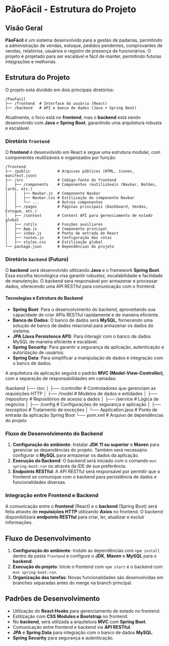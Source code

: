 
# PãoFácil - Estrutura do Projeto

## Visão Geral
**PãoFácil** é um sistema desenvolvido para a gestão de padarias, permitindo a administração de vendas, estoque, pedidos pendentes, comprovantes de vendas, relatórios, usuários e registro de presença de funcionários. O projeto é projetado para ser escalável e fácil de manter, permitindo futuras integrações e melhorias.

## Estrutura do Projeto

O projeto está dividido em dois principais diretórios:

```
/PaoFacil
├── /frontend  # Interface do usuário (React)
├── /backend   # API e banco de dados (Java + Spring Boot)
```

Atualmente, o foco está no **frontend**, mas o **backend** está sendo desenvolvido com **Java** e **Spring Boot**, garantindo uma arquitetura robusta e escalável.

### Diretório `frontend`
O **frontend** é desenvolvido em React e segue uma estrutura modular, com componentes reutilizáveis e organizados por função:

```
/frontend
├── /public            # Arquivos públicos (HTML, ícones, manifest.json)
├── /src               # Código-fonte do frontend
│   ├── /components    # Componentes reutilizáveis (Navbar, Botões, Cards, etc.)
│   │   ├── Navbar.js  # Componente Navbar
│   │   ├── Navbar.css # Estilização do componente Navbar
│   │   └── ...        # Outros componentes
│   ├── /pages         # Páginas principais (Dashboard, Vendas, Estoque, etc.)
│   ├── /context       # Context API para gerenciamento de estado global
│   ├── /utils         # Funções auxiliares
│   ├── App.js         # Componente principal
│   ├── index.js       # Ponto de entrada do React
│   ├── routes.js      # Configuração das rotas
│   ├── styles.css     # Estilização global
└── package.json       # Dependências do projeto
```

### Diretório `backend` (Futuro)
O **backend** será desenvolvido utilizando **Java** e o framework **Spring Boot**. Essa escolha tecnológica visa garantir robustez, escalabilidade e facilidade de manutenção. O backend será responsável por armazenar e processar dados, oferecendo uma API RESTful para comunicação com o frontend.

#### Tecnologias e Estrutura do Backend
- **Spring Boot**: Para o desenvolvimento do backend, aproveitando sua capacidade de criar APIs RESTful rapidamente e de maneira eficiente.
- **Banco de Dados**: O banco de dados será **MySQL**, fornecendo uma solução de banco de dados relacional para armazenar os dados do sistema.
- **JPA (Java Persistence API)**: Para interagir com o banco de dados MySQL de maneira eficiente e escalável.
- **Spring Security**: Para garantir a segurança da aplicação, autenticação e autorização de usuários.
- **Spring Data**: Para simplificar a manipulação de dados e integração com o banco de dados.

A arquitetura da aplicação seguirá o padrão **MVC (Model-View-Controller)**, com a separação de responsabilidades em camadas:

/backend
├── /src
│   ├── /controller    # Controladores que gerenciam as requisições HTTP
│   ├── /model         # Modelos de dados e entidades
│   ├── /repository    # Repositórios de acesso a dados
│   ├── /service       # Lógica de negócios
│   ├── /config        # Configurações de segurança e aplicação
│   ├── /exception     # Tratamento de exceções
│   └── Application.java  # Ponto de entrada da aplicação Spring Boot
└── pom.xml            # Arquivo de dependências do projeto

### Fluxo de Desenvolvimento do Backend

1. **Configuração do ambiente**: Instalar **JDK 11 ou superior** e **Maven** para gerenciar as dependências do projeto. Também será necessário configurar o **MySQL** para armazenar os dados da aplicação.
2. **Execução do Backend**: O backend será iniciado com o comando `mvn spring-boot:run` ou através da IDE de sua preferência.
3. **Endpoints RESTful**: A API RESTful será responsável por permitir que o frontend se comunique com o backend para persistência de dados e funcionalidades diversas.

### Integração entre Frontend e Backend
A comunicação entre o **frontend** (React) e o **backend** (Spring Boot) será feita através de **requisições HTTP** utilizando **Axios** no frontend. O backend disponibilizará **endpoints RESTful** para criar, ler, atualizar e excluir informações.

## Fluxo de Desenvolvimento

1. **Configuração do ambiente**: Instale as dependências com `npm install` dentro da pasta `frontend` e configure o **JDK**, **Maven** e **MySQL** para o **backend**.
2. **Execução do projeto**: Inicie o frontend com `npm start` e o backend com `mvn spring-boot:run`.
3. **Organização das tarefas**: Novas funcionalidades são desenvolvidas em branches separadas antes do merge na branch principal.

## Padrões de Desenvolvimento
- Utilização do **React Hooks** para gerenciamento de estado no frontend.
- Estilização com **CSS Modules e Bootstrap** no frontend.
- No **backend**, será utilizada a arquitetura **MVC** com **Spring Boot**.
- Comunicação entre frontend e backend via **API RESTful**.
- **JPA** e **Spring Data** para integração com o banco de dados **MySQL**.
- **Spring Security** para segurança e autenticação.
